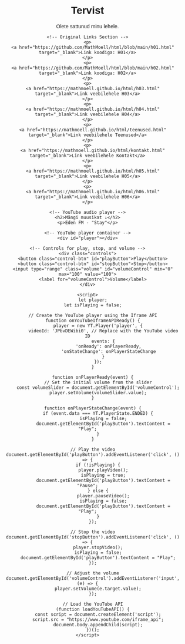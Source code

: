 <!DOCTYPE html>
<html lang="en">
<head>
    <meta charset="UTF-8">
    <meta name="viewport" content="width=device-width, initial-scale=1.0">
    <title>My GitHub Page</title>
    <!-- Link to the CSS file -->
    <link rel="stylesheet" href="styles.css">
    <style>
        body {
            font-family: Arial, sans-serif;
            text-align: center;
            padding: 20px;
        }
        #player {
            width: 560px;
            height: 315px;
            display: none;
        }
        .controls {
            margin-top: 20px;
        }
        .control-btn {
            margin: 5px;
        }
        .volume {
            width: 200px;
        }
    </style>
</head>
<body>
    <h1>Tervist</h1>
    <p>Olete sattunud minu lehele.</p>

    <!-- Original Links Section -->
    <p>
        <a href="https://github.com/MathMoell/html/blob/main/h01.html" target="_blank">Link koodiga: H01</a>
    </p>
    <p>
        <a href="https://github.com/MathMoell/html/blob/main/h02.html" target="_blank">Link koodiga: H02</a>
    </p>
    <p>
        <a href="https://mathmoell.github.io/html/h03.html" target="_blank">Link veebilehele H03</a>
    </p>
    <p>
        <a href="https://mathmoell.github.io/html/h04.html" target="_blank">Link veebilehele H04</a>
    </p>
    <p>
        <a href="https://mathmoell.github.io/html/teenused.html" target="_blank">Link veebilehele Teenused</a>
    </p>
    <p>
        <a href="https://mathmoell.github.io/html/kontakt.html" target="_blank">Link veebilehele Kontakt</a>
    </p>
    <p>
        <a href="https://mathmoell.github.io/html/h05.html" target="_blank">Link veebilehele H05</a>
    </p>
    <p>
        <a href="https://mathmoell.github.io/html/h06.html" target="_blank">Link veebilehele H06</a>
    </p>

    <!-- YouTube audio player -->
    <h2>Mängi muusikat ↓</h2>
    <p>Eden FM - "Stay"</p>
    
    <!-- YouTube player container -->
    <div id="player"></div>

    <!-- Controls for play, stop, and volume -->
    <div class="controls">
        <button class="control-btn" id="playButton">Play</button>
        <button class="control-btn" id="stopButton">Stop</button>
        <input type="range" class="volume" id="volumeControl" min="0" max="100" value="100">
        <label for="volumeControl">Volume</label>
    </div>

    <script>
        let player;
        let isPlaying = false;

        // Create the YouTube player using the Iframe API
        function onYouTubeIframeAPIReady() {
            player = new YT.Player('player', {
                videoId: 'JPbvDEWibi0', // Replace with the YouTube video ID
                events: {
                    'onReady': onPlayerReady,
                    'onStateChange': onPlayerStateChange
                }
            });
        }

        function onPlayerReady(event) {
            // Set the initial volume from the slider
            const volumeSlider = document.getElementById('volumeControl');
            player.setVolume(volumeSlider.value);
        }

        function onPlayerStateChange(event) {
            if (event.data === YT.PlayerState.ENDED) {
                isPlaying = false;
                document.getElementById('playButton').textContent = "Play";
            }
        }

        // Play the video
        document.getElementById('playButton').addEventListener('click', () => {
            if (!isPlaying) {
                player.playVideo();
                isPlaying = true;
                document.getElementById('playButton').textContent = "Pause";
            } else {
                player.pauseVideo();
                isPlaying = false;
                document.getElementById('playButton').textContent = "Play";
            }
        });

        // Stop the video
        document.getElementById('stopButton').addEventListener('click', () => {
            player.stopVideo();
            isPlaying = false;
            document.getElementById('playButton').textContent = "Play";
        });

        // Adjust the volume
        document.getElementById('volumeControl').addEventListener('input', (e) => {
            player.setVolume(e.target.value);
        });

        // Load the YouTube API
        (function loadYouTubeAPI() {
            const script = document.createElement('script');
            script.src = "https://www.youtube.com/iframe_api";
            document.body.appendChild(script);
        })();
    </script>
</body>
</html>
